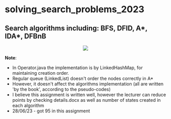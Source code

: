 # solving_search_problems_2023
## Search algorithms including: BFS, DFID, A*, IDA*, DFBnB
<p align="center"><img src="https://21cif.com/tutorials/micro/mm/searchprocess/images/flowchart.jpg" /></p>

**Note**: 
* In Operator.java the implementation is by LinkedHashMap, for maintaining creation order.
* Regular queue (LinkedList) doesn't order the nodes correctly in A*
* However, it doesn't affect the algorithms implementation (all are written 'by the book', according to the pseudo-codes)
* I believe this assignment is written well, however the lecturer can reduce points by checking details.docx as well as number of states created in each algorithm
* 28/06/23 - got 95 in this assignment
